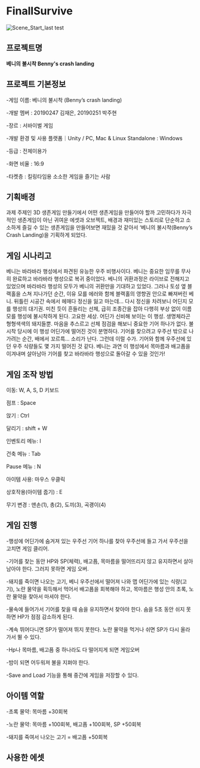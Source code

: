 # FinallSurvive
![Scene_Start_last](https://user-images.githubusercontent.com/84574269/121793709-e65eab00-cc3c-11eb-91d7-6b05f17f555a.png)
test

## 프로젝트명
**베니의 불시착 Benny's crash landing**

## 프로젝트 기본정보
-게임 이름: 베니의 불시착 (Benny’s crash landing)



-개발 멤버 : 20190247 김재은, 20190251 박주현 



-장르 : 서바이벌 게임 



-개발 환경 및 사용 플랫폼｜Unity / PC, Mac & Linux Standalone : Windows



-등급 : 전체이용가



-화면 비율 : 16:9



-타켓층 : 킬링타임용 소소한 게임을 즐기는 사람



## 기획배경
과제 주제인 3D 생존게임 만들기에서 어떤 생존게임을 만들어야 할까 고민하다가 자극적인 생존게임이 아닌 귀여운 에셋과 오브젝트, 배경과 재미있는 스토리로 단순하고 소소하게 즐길 수 있는 생존게임을 만들어보면 재밌을 것 같아서 ‘베니의 불시착(Benny’s Crash Landing)을 기획하게 되었다. 


## 게임 시나리고
베니는 바라바라 행성에서 파견된 유능한 우주 비행사이다. 베니는 중요한 임무를 무사히 완료하고 바라바라 행성으로 복귀 중이었다. 베니의 귀환과정은 라이브로 전해지고 있었으며 바라바라 행성의 모두가 베니의 귀환만을 기대하고 있었다. 그러나 토성 옆 블랙홀을 스쳐 지나가던 순간, 이유 모를 에러와 함께 블랙홀의 영향권 안으로 빠져버린 베니. 뒤틀린 시공간 속에서 헤매다 정신을 잃고 마는데... 다시 정신을 차려보니 어딘지 모를 행성의 대기권. 미친 듯이 흔들리는 선체, 급히 조종간을 잡아 다행히 부상 없이 이름 모를 행성에 불시착하게 된다. 고요한 세상. 어딘가 신비해 보이는 이 행성. 생명체라곤 형형색색의 돼지들뿐. 마음을 추스르고 선체 점검을 해보니 중요한 기어 하나가 없다. 불시착 당시에 이 행성 어딘가에 떨어진 것이 분명하다. 기어를 찾으려고 우주선 밖으로 나가려는 순간, 배에서 꼬르륵... 소리가 난다. 그런데 이럴 수가. 기어와 함께 우주선에 있던 우주 식량들도 몇 가지 떨어진 것 같다. 베니는 과연 이 행성에서 목마름과 배고픔을 이겨내며 살아남아 기어를 찾고 바라바라 행성으로 돌아갈 수 있을 것인가!

## 게임 조작 방법
이동: W, A, S, D 키보드



점프 : Space 



앉기 : Ctrl 



달리기 : shift + W



인벤토리 메뉴: I 



건축 메뉴 : Tab  



Pause 메뉴 : N



아이템 사용: 마우스 우클릭 



상호작용(아이템 줍기) : E



무기 변경 : 맨손(1), 총(2), 도끼(3), 곡괭이(4)


## 게임 진행
-행성에 어딘가에 숨겨져 있는 우주선 기어 하나를 찾아 우주선에 들고 가서 우주선을 고치면 게임 클리어.





-기어를 찾는 동안 HP와 SP(체력), 배고픔, 목마름을 떨어뜨리지 않고 유지하면서 살아남아야 한다. 그러지 못하면 게임 오버.



-돼지를 죽이면 나오는 고기, 베니 우주선에서 떨어져 나와 맵 어딘가에 있는 식량(고기), 노란 물약을 획득해서 먹어서 배고픔을 회복해야 하고, 목마름은 행성 안의 초록, 노란 물약을 찾아서 마셔야 한다. 



-물속에 들어가서 기어를 찾을 때 숨을 유지하면서 찾아야 한다. 숨을 5초 동안 쉬지 못하면 HP가 점점 감소하게 된다.



-계속 뛰어다니면 SP가 떨어져 뛰지 못한다. 노란 물약을 먹거나 쉬면 SP가 다시 올라가서 뛸 수 있다.



-Hp나 목마름, 배고픔 중 하나라도 다 떨어지게 되면 게임오버



-밤이 되면 어두워져 불을 지펴야 한다. 



-Save and Load 기능을 통해 중간에 게임을 저장할 수 있다. 

## 아이템 역할
-초록 물약: 목마름 +30회복



-노란 물약: 목마름 +100회복, 배고픔 +100회복, SP +50회복



-돼지를 죽여서 나오는 고기 = 배고픔 +50회복

## 사용한 에셋
